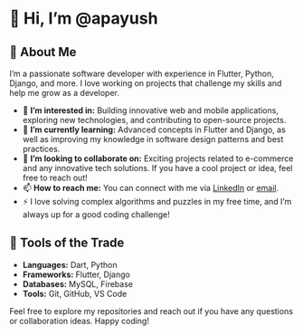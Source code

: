 # 👋 Hi, I’m @apayush

## 🌟 About Me
I’m a passionate software developer with experience in Flutter, Python, Django, and more. I love working on projects that challenge my skills and help me grow as a developer.

- 👀 **I’m interested in:** Building innovative web and mobile applications, exploring new technologies, and contributing to open-source projects.
- 🌱 **I’m currently learning:** Advanced concepts in Flutter and Django, as well as improving my knowledge in software design patterns and best practices.
- 💞️ **I’m looking to collaborate on:** Exciting projects related to e-commerce and any innovative tech solutions. If you have a cool project or idea, feel free to reach out!
- 📫 **How to reach me:** You can connect with me via [LinkedIn](https://www.linkedin.com/in/ayush-panchal-5b167b278/) or [email](aayushpanchal0708@gmail.com).
- ⚡ I love solving complex algorithms and puzzles in my free time, and I’m always up for a good coding challenge!

## 🔧 Tools of the Trade
- **Languages:** Dart, Python
- **Frameworks:** Flutter, Django
- **Databases:** MySQL, Firebase
- **Tools:** Git, GitHub, VS Code

Feel free to explore my repositories and reach out if you have any questions or collaboration ideas. Happy coding!
